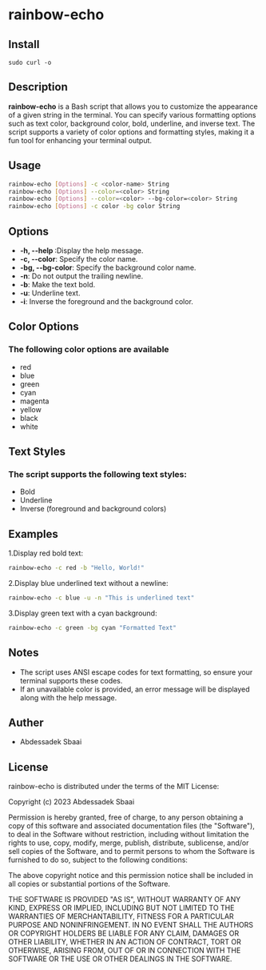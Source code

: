# rainbow-echo

## Install

```
sudo curl -o 
```

## Description

**rainbow-echo** is a Bash script that allows you to customize the appearance of a given string in the terminal. You can specify various formatting options such as text color, background color, bold, underline, and inverse text. The script supports a variety of color options and formatting styles, making it a fun tool for enhancing your terminal output.

## Usage

```bash
rainbow-echo [Options] -c <color-name> String
rainbow-echo [Options] --color=<color> String
rainbow-echo [Options] --color=<color> --bg-color=<color> String
rainbow-echo [Options] -c color -bg color String
```

## Options

<ul>
    <li><b>-h, --help </b>:Display the help message.</li>
    <li><b>-c, --color</b>: Specify the color name.</li>
    <li><b>-bg, --bg-color</b>: Specify the background color name.</li>
    <li><b>-n</b>: Do not output the trailing newline.</li>
    <li><b>-b</b>: Make the text bold.</li>
    <li><b>-u</b>: Underline text.</li>
    <li><b>-i</b>: Inverse the foreground and the background color.</li>
</ul>

## Color Options

### The following color options are available

<ul>
    <li>red</li>
    <li>blue</li>
    <li>green</li>
    <li>cyan</li>
    <li>magenta</li>
    <li>yellow</li>
    <li>black</li>
    <li>white</li>
</ul>

## Text Styles

### The script supports the following text styles:

<ul>
    <li>Bold</li>
    <li>Underline</li>
    <li>Inverse (foreground and background colors)</li>
</ul>

## Examples

1.Display red bold text:
```bash
rainbow-echo -c red -b "Hello, World!"
```

2.Display blue underlined text without a newline:
```bash
rainbow-echo -c blue -u -n "This is underlined text"
```
3.Display green text with a cyan background:
```bash
rainbow-echo -c green -bg cyan "Formatted Text"
```
## Notes

<ul>
    <li>The script uses ANSI escape codes for text formatting, so ensure your terminal supports these codes.</li>
    <li>If an unavailable color is provided, an error message will be displayed along with the help message.</li>
</ul>

## Auther

<ul>
    <li>Abdessadek Sbaai</li>
</ul>

## License

rainbow-echo is distributed under the terms of the MIT License:

Copyright (c) 2023 Abdessadek Sbaai

Permission is hereby granted, free of charge, to any person obtaining a copy
of this software and associated documentation files (the "Software"), to deal
in the Software without restriction, including without limitation the rights
to use, copy, modify, merge, publish, distribute, sublicense, and/or sell
copies of the Software, and to permit persons to whom the Software is
furnished to do so, subject to the following conditions:

The above copyright notice and this permission notice shall be included in all
copies or substantial portions of the Software.

THE SOFTWARE IS PROVIDED "AS IS", WITHOUT WARRANTY OF ANY KIND, EXPRESS OR
IMPLIED, INCLUDING BUT NOT LIMITED TO THE WARRANTIES OF MERCHANTABILITY,
FITNESS FOR A PARTICULAR PURPOSE AND NONINFRINGEMENT. IN NO EVENT SHALL THE
AUTHORS OR COPYRIGHT HOLDERS BE LIABLE FOR ANY CLAIM, DAMAGES OR OTHER
LIABILITY, WHETHER IN AN ACTION OF CONTRACT, TORT OR OTHERWISE, ARISING FROM,
OUT OF OR IN CONNECTION WITH THE SOFTWARE OR THE USE OR OTHER DEALINGS IN THE
SOFTWARE.